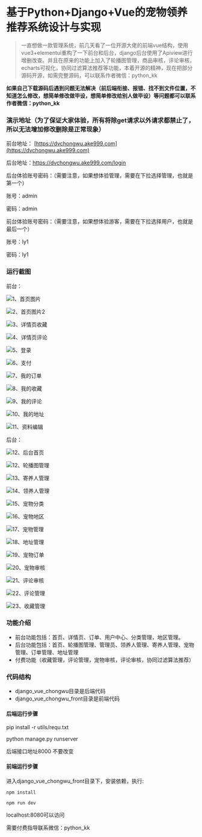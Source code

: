 # 基于Python+Django+Vue的宠物领养推荐系统设计与实现



> 一直想做一款管理系统，前几天看了一位开源大佬的前端vue结构，使用vue3+elementui重构了一下前台和后台，django后台使用了Apiview进行增删改查。并且在原来的功能上加入了轮播图管理，商品审核，评论审核，echarts可视化，协同过滤算法推荐等功能，本着开源的精神，现在把部分源码开源，如需完整源码，可以联系作者微信：python_kk



**如果自己下载源码后遇到问题无法解决（前后端衔接、报错、找不到文件位置，不知道怎么修改，想简单修改做毕设，想简单修改给别人做毕设）等问题都可以联系作者微信：python_kk**



### 演示地址（为了保证大家体验，所有将除get请求以外请求都禁止了，所以无法增加修改删除是正常现象）



前台地址： [https://dvchongwu.ake999.com](https://dvchongwu.ake999.com)

后台地址：https://dvchongwu.ake999.com/login



后台体验账号密码：（需要注意，如果想体验管理，需要在下拉选择管理，也就是第一个）

账号：admin

密码：admin



前台体验账号密码：（需要注意，如果想体验游客，需要在下拉选择用户，也就是最后一个）

账号：ly1

密码：ly1



### 运行截图

前台：

![1、首页图片](1、首页图片.jpg)

![2、首页图片2](2、首页图片2.jpg)

![3、详情页收藏](3、详情页收藏.jpg)

![4、详情页评论](4、详情页评论.jpg)

![5、登录](5、登录.jpg)

![6、支付](6、支付.jpg)

![7、我的订单](7、我的订单.jpg)

![8、我的收藏](8、我的收藏.jpg)

![9、我的评论](9、我的评论.jpg)

![10、我的地址](10、我的地址.jpg)

![11、资料编辑](11、资料编辑.jpg)

后台：

![12、后台首页](12、后台首页.jpg)

![12、轮播图管理](12、轮播图管理.jpg)

![13、寄养人管理](13、寄养人管理.jpg)

![14、领养人管理](14、领养人管理.jpg)

![15、宠物分类](15、宠物分类.jpg)

![16、宠物地区](16、宠物地区.jpg)

![17、宠物管理](17、宠物管理.jpg)

![18、地址管理](18、地址管理.jpg)

![19、宠物订单](19、宠物订单.jpg)

![20、宠物审核](20、宠物审核.jpg)

![21、评论审核](21、评论审核.jpg)

![22、评论管理](22、评论管理.jpg)

![23、收藏管理](23、收藏管理.jpg)



### 功能介绍

- 前台功能包括：首页、详情页、订单、用户中心、分类管理，地区管理。
- 后台功能包括：首页、轮播图管理、管理员、领养人管理、寄养人管理、宠物管理、订单管理、地址管理
- 付费功能（收藏管理，评论管理，宠物审核，评论审核，协同过滤算法推荐）

### 代码结构

- django_vue_chongwu目录是后端代码
- django_vue_chongwu_front目录是前端代码



#### 后端运行步骤

pip install -r utils/requ.txt

python manage.py runserver

后端接口地址8000 不要改变



#### 前端运行步骤



进入django_vue_chongwu_front目录下，安装依赖，执行:

```
npm install 
```

```
npm run dev
```

localhost:8080可以访问



需要付费指导联系微信：python_kk